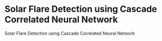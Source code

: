 # Solar Flare Detection using Cascade Correlated Neural Network
Solar Flare Detection using Cascade Correlated Neural Network
